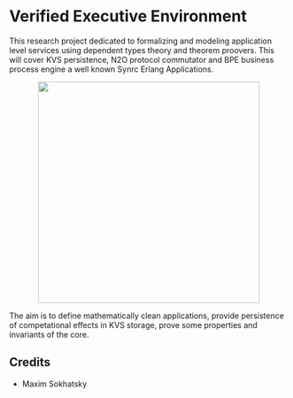 # Verified Executive Environment

This research project dedicated to formalizing and modeling
application level services using dependent types theory and theorem proovers.
This will cover KVS persistence, N2O protocol commutator and BPE business process engine
a well known Synrc Erlang Applications.

<center><img src="http://5ht.co/img/exe-res.png" width="400"></center>

The aim is to define mathematically clean applications,
provide persistence of competational effects in KVS storage,
prove some properties and invariants of the core.

Credits
-------

* Maxim Sokhatsky
